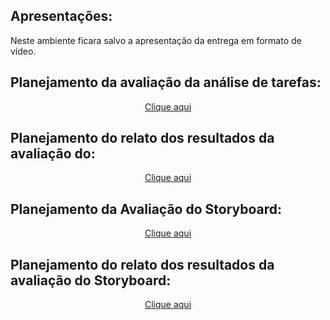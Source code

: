 ## Apresentações:
Neste ambiente ficara salvo a apresentação da entrega em formato de vídeo.

## Planejamento da avaliação da análise de tarefas:

<p style="text-align: center"><a href="https://youtu.be/Gy50qvTeXhI" target="blanket">Clique aqui</a></p>

## Planejamento do relato dos resultados da avaliação do:

<p style="text-align: center"><a href="https://youtu.be/lvP7sE986bI" target="blanket">Clique aqui</a></p>

## Planejamento da Avaliação do Storyboard:

<p style="text-align: center"><a href="https://www.youtube.com/watch?v=_o3JFETlspI" target="blanket">Clique aqui</a></p>

## Planejamento do relato dos resultados da avaliação do Storyboard:

<p style="text-align: center"><a href="https://www.youtube.com/watch?v=QAQjMybL_Eg" target="blanket">Clique aqui</a></p>